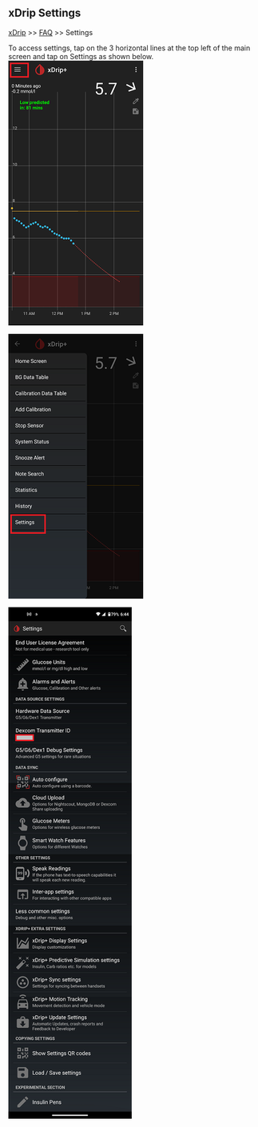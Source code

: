 ## xDrip Settings
[xDrip](../README.md) >> [FAQ](./FAQ_page.md) >> Settings  
  
To access settings, tap on the 3 horizontal lines at the top left of the main screen and tap on Settings as shown below.  
![](./images/MainMenu.png)  
  
![](./images/Settings.png)  
  
![](./images/SettingsPage.png)  
  

